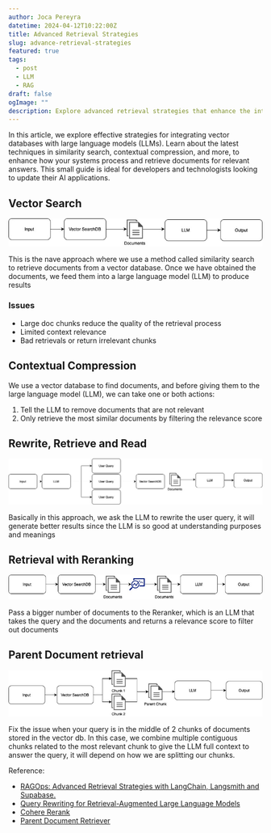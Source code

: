 ```yaml
---
author: Joca Pereyra
datetime: 2024-04-12T10:22:00Z
title: Advanced Retrieval Strategies
slug: advance-retrieval-strategies
featured: true
tags:
  - post
  - LLM
  - RAG
draft: false
ogImage: ""
description: Explore advanced retrieval strategies that enhance the integration of vector databases with large language models (LLMs). This detailed guide delves into the challenges and solutions associated with document retrieval, including techniques like similarity search, contextual compression, query rewriting, reranking, and parent document retrieval. Learn how to optimize document processing for better accuracy and relevance in AI-driven systems. Discover practical solutions for handling large document chunks, improving context relevance, and ensuring that only the most pertinent documents are fed into LLMs. Perfect for developers and technologists seeking to refine their retrieval systems using the latest advancements in AI and database management.
---
```


In this article, we explore effective strategies for integrating vector databases with large language models (LLMs). Learn about the latest techniques in similarity search, contextual compression, and more, to enhance how your systems process and retrieve documents for relevant answers. This small guide is ideal for developers and technologists looking to update their AI applications.

## Vector Search

![Vector Search](https://raw.githubusercontent.com/devjoca/devjoca.com/main/src/images/rag-vector.jpg)

This is the nave approach where we use a method called similarity search to retrieve documents from a vector database. Once we have obtained the documents, we feed them into a large language model (LLM) to produce results

### Issues

- Large doc chunks reduce the quality of the retrieval process
- Limited context relevance
- Bad retrievals or return irrelevant chunks

## Contextual Compression

We use a vector database to find documents, and before giving them to the large language model (LLM), we can take one or both actions:

1. Tell the LLM to remove documents that are not relevant
2. Only retrieve the most similar documents by filtering the relevance score

## Rewrite, Retrieve and Read

![RRR](https://raw.githubusercontent.com/devjoca/devjoca.com/main/src/images/rag-rrr.jpg)

Basically in this approach, we ask the LLM to rewrite the user query, it will generate better results since the LLM is so good at understanding purposes and meanings

## Retrieval with Reranking

![Reranker](https://raw.githubusercontent.com/devjoca/devjoca.com/main/src/images/rag-reranker.jpg)

Pass a bigger number of documents to the Reranker, which is an LLM that takes the query and the documents and returns a relevance score to filter out documents

## Parent Document retrieval

![Parent document retrieval](https://raw.githubusercontent.com/devjoca/devjoca.com/main/src/images/rag-parent-chunk.jpg)

Fix the issue when your query is in the middle of 2 chunks of documents stored in the vector db. In this case, we combine multiple contiguous chunks related to the most relevant chunk to give the LLM full context to answer the query, it will depend on how we are splitting our chunks.

Reference:

- [RAGOps: Advanced Retrieval Strategies with LangChain, Langsmith and Supabase.](https://www.youtube.com/watch?v=EuHderGVUs8)
- [Query Rewriting for Retrieval-Augmented Large Language Models](ERReadad)
- [Cohere Rerank](https://cohere.com/rerank)
- [Parent Document Retriever](https://python.langchain.com/docs/modules/data_connection/retrievers/parent_document_retriever/)
